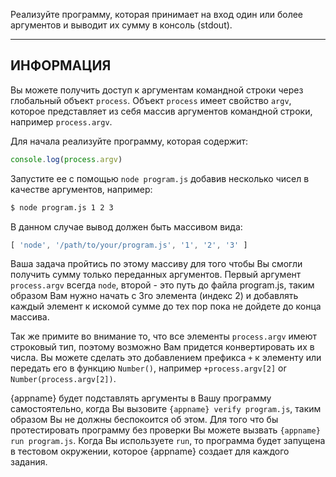 Реализуйте программу, которая принимает на вход один или более аргументов и выводит их сумму в консоль (stdout).

----------------------------------------------------------------------
## ИНФОРМАЦИЯ
Вы можете получить доступ к аргументам командной строки через глобальный объект `process`. Объект `process` имеет свойство `argv`, которое представляет из себя массив аргументов командной строки, например `process.argv`.

Для начала реализуйте программу, которая содержит:

```js
console.log(process.argv)
```

Запустите ее с помощью `node program.js` добавив несколько чисел в качестве аргументов, например:

```sh
$ node program.js 1 2 3
```
В данном случае вывод должен быть массивом вида:

```js
[ 'node', '/path/to/your/program.js', '1', '2', '3' ]
```
Ваша задача пройтись по этому массиву для того чтобы Вы смогли получить сумму только переданных аргументов. Первый аргумент `process.argv` всегда `node`, второй - это путь до файла program.js, таким образом Вам нужно начать с 3го элемента (индекс 2) и добавлять каждый элемент к искомой сумме до тех пор пока не дойдете до конца массива.

Так же примите во внимание то, что все элементы `process.argv` имеют строковый тип, поэтому возможно Вам придется конвертировать их в числа. Вы можете сделать это добавлением префикса `+` к элементу или передать его в функцию `Number()`, например  `+process.argv[2]` or `Number(process.argv[2])`.

{appname} будет подставлять аргументы в Вашу программу самостоятельно, когда Вы вызовите `{appname} verify program.js`, таким образом Вы не должны беспокоится об этом. Для того что бы протестировать программу без проверки Вы можете вызвать `{appname} run program.js`. Когда Вы используете `run`, то программа будет запущена в тестовом окружении, которое {appname} создает для каждого задания.

